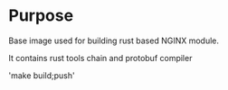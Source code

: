 # Purpose

Base image used for building rust based NGINX module.

It contains rust tools chain and protobuf compiler

'make build;push'
